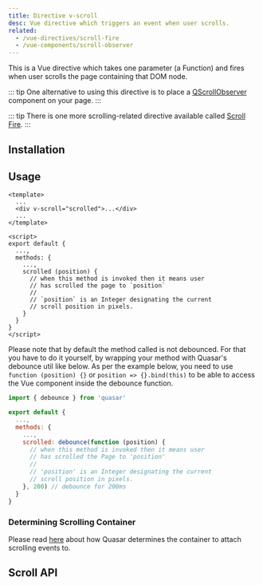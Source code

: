 ```yaml
---
title: Directive v-scroll
desc: Vue directive which triggers an event when user scrolls.
related:
  - /vue-directives/scroll-fire
  - /vue-components/scroll-observer
---
```


This is a Vue directive which takes one parameter (a Function) and fires when user scrolls the page containing that DOM node.

::: tip
One alternative to using this directive is to place a [QScrollObserver](/vue-components/scroll-observer) component on your page.
:::

::: tip
There is one more scrolling-related directive available called [Scroll Fire](/vue-directives/scroll-fire).
:::

## Installation
<doc-installation directives="Scroll" />

## Usage
```vue
<template>
  ...
  <div v-scroll="scrolled">...</div>
  ...
</template>

<script>
export default {
  ...,
  methods: {
    ...,
    scrolled (position) {
      // when this method is invoked then it means user
      // has scrolled the page to `position`
      //
      // `position` is an Integer designating the current
      // scroll position in pixels.
    }
  }
}
</script>
```

Please note that by default the method called is not debounced. For that you have to do it yourself, by wrapping your method with Quasar's debounce util like below.
As per the example below, you need to use `function (position) {}` or `position => {}.bind(this)` to be able to access the Vue component inside the debounce function.

```js
import { debounce } from 'quasar'

export default {
  ...,
  methods: {
    ...,
    scrolled: debounce(function (position) {
      // when this method is invoked then it means user
      // has scrolled the Page to 'position'
      //
      // 'position' is an Integer designating the current
      // scroll position in pixels.
    }, 200) // debounce for 200ms
  }
}
```

### Determining Scrolling Container
Please read [here](/vue-components/scroll-observer#Determining-Scrolling-Container) about how Quasar determines the container to attach scrolling events to.

## Scroll API
<doc-api file="Scroll" />
